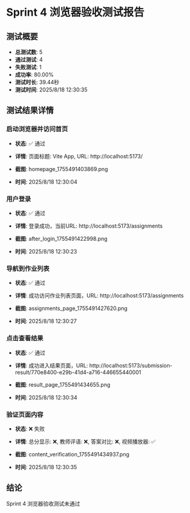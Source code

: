 # Sprint 4 浏览器验收测试报告

## 测试概要
- **总测试数**: 5
- **通过测试**: 4
- **失败测试**: 1
- **成功率**: 80.00%
- **测试时长**: 39.44秒
- **测试时间**: 2025/8/18 12:30:35

## 测试结果详情

### 启动浏览器并访问首页
- **状态**: ✅ 通过
- **详情**: 页面标题: Vite App, URL: http://localhost:5173/

- **截图**: homepage_1755491403869.png
- **时间**: 2025/8/18 12:30:04

### 用户登录
- **状态**: ✅ 通过
- **详情**: 登录成功，当前URL: http://localhost:5173/assignments

- **截图**: after_login_1755491422998.png
- **时间**: 2025/8/18 12:30:23

### 导航到作业列表
- **状态**: ✅ 通过
- **详情**: 成功访问作业列表页面，URL: http://localhost:5173/assignments

- **截图**: assignments_page_1755491427620.png
- **时间**: 2025/8/18 12:30:27

### 点击查看结果
- **状态**: ✅ 通过
- **详情**: 成功进入结果页面，URL: http://localhost:5173/submission-result/770e8400-e29b-41d4-a716-446655440001

- **截图**: result_page_1755491434655.png
- **时间**: 2025/8/18 12:30:34

### 验证页面内容
- **状态**: ❌ 失败
- **详情**: 总分显示: ❌, 教师评语: ❌, 答案对比: ❌, 视频播放器: ✅

- **截图**: content_verification_1755491434937.png
- **时间**: 2025/8/18 12:30:35


## 结论
Sprint 4 浏览器验收测试未通过
